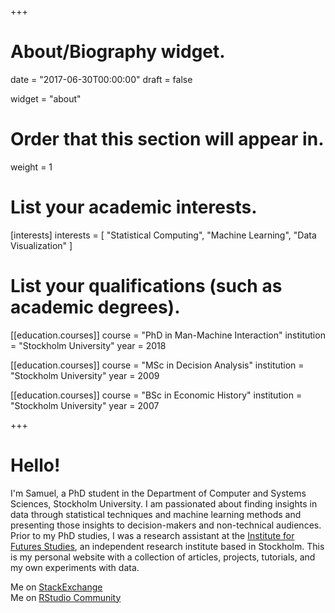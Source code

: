 +++
# About/Biography widget.

date = "2017-06-30T00:00:00"
draft = false

widget = "about"

# Order that this section will appear in.
weight = 1

# List your academic interests.
[interests]
  interests = [
    "Statistical Computing",
    "Machine Learning",
    "Data Visualization"
  ]

# List your qualifications (such as academic degrees).
[[education.courses]]
  course = "PhD in Man-Machine Interaction"
  institution = "Stockholm University"
  year = 2018

[[education.courses]]
  course = "MSc in Decision Analysis"
  institution = "Stockholm University"
  year = 2009

[[education.courses]]
  course = "BSc in Economic History"
  institution = "Stockholm University"
  year = 2007
 
+++

# Hello!

I'm Samuel, a PhD student in the Department of Computer and Systems Sciences, Stockholm University. I am passionated about finding insights in data through statistical techniques and machine learning methods and presenting those insights to decision-makers and non-technical audiences. Prior to my PhD studies, I was a research assistant at the [Institute for Futures Studies](http://www.iffs.se/en/), an independent research institute based in Stockholm. This is my personal website with a collection of articles, projects, tutorials, and my own experiments with data. 

Me on [StackExchange](https://stackexchange.com/users/7449689/samuel?tab=accounts)  
Me on [RStudio Community](https://community.rstudio.com/u/samuel/summary)  
